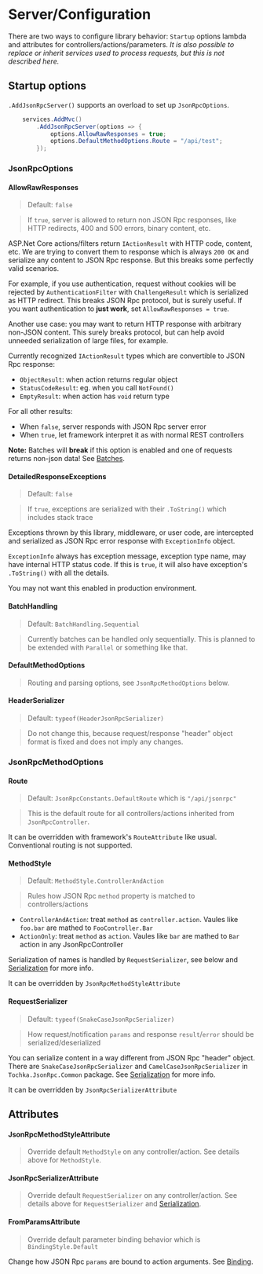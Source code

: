 # Server/Configuration

There are two ways to configure library behavior: `Startup` options lambda and attributes for controllers/actions/parameters.
*It is also possible to replace or inherit services used to process requests, but this is not described here.*

## Startup options

`.AddJsonRpcServer()` supports an overload to set up `JsonRpcOptions`.

```cs
    services.AddMvc()
        .AddJsonRpcServer(options => {
            options.AllowRawResponses = true;
            options.DefaultMethodOptions.Route = "/api/test";
        });
```

### JsonRpcOptions

#### AllowRawResponses

> Default: `false`

> If `true`, server is allowed to return non JSON Rpc responses, like HTTP redirects, 400 and 500 errors, binary content, etc.

ASP.Net Core actions/filters return `IActionResult` with HTTP code, content, etc.
We are trying to convert them to response which is always `200 OK` and serialize any content to JSON Rpc response.
But this breaks some perfectly valid scenarios.

For example, if you use authentication, request without cookies will be rejected by `AuthenticationFilter` with `ChallengeResult` which is serialized as
HTTP redirect. This breaks JSON Rpc protocol, but is surely useful. If you want authentication to **just work**, set `AllowRawResponses = true`.

Another use case: you may want to return HTTP response with arbitrary non-JSON content. This surely breaks protocol,
but can help avoid unneeded serialization of large files, for example.

Currently recognized `IActionResult` types which are convertible to JSON Rpc response:

* `ObjectResult`: when action returns regular object
* `StatusCodeResult`: eg. when you call `NotFound()`
* `EmptyResult`: when action has `void` return type

For all other results:

* When `false`, server responds with JSON Rpc server error
* When `true`, let framework interpret it as with normal REST controllers

**Note:** Batches will **break** if this option is enabled and one of requests returns non-json data! See [Batches](batches.md).

#### DetailedResponseExceptions

> Default: `false`

> If `true`, exceptions are serialized with their `.ToString()` which includes stack trace

Exceptions thrown by this library, middleware, or user code, are intercepted and serialized as JSON Rpc error response with `ExceptionInfo` object.

`ExceptionInfo` always has exception message, exception type name, may have internal HTTP status code.
If this is `true`, it will also have exception's `.ToString()` with all the details.

You may not want this enabled in production environment.

#### BatchHandling

> Default: `BatchHandling.Sequential`

> Currently batches can be handled only sequentially. This is planned to be extended with `Parallel` or something like that.

#### DefaultMethodOptions

> Routing and parsing options, see `JsonRpcMethodOptions` below.

#### HeaderSerializer

> Default: `typeof(HeaderJsonRpcSerializer)`

> Do not change this, because request/response "header" object format is fixed and does not imply any changes.

### JsonRpcMethodOptions

#### Route

> Default: `JsonRpcConstants.DefaultRoute` which is `"/api/jsonrpc"`

> This is the default route for all controllers/actions inherited from `JsonRpcController`.

It can be overridden with framework's `RouteAttribute` like usual. Conventional routing is not supported.

#### MethodStyle

> Default: `MethodStyle.ControllerAndAction`

> Rules how JSON Rpc `method` property is matched to controllers/actions

* `ControllerAndAction`: treat `method` as `controller.action`. Vaules like `foo.bar` are mathed to `FooController.Bar`
* `ActionOnly`: treat `method` as `action`. Vaules like `bar` are mathed to `Bar` action in any JsonRpcController

Serialization of names is handled by `RequestSerializer`, see below and [Serialization](serialization.md) for more info.

It can be overridden by `JsonRpcMethodStyleAttribute`

#### RequestSerializer

> Default: `typeof(SnakeCaseJsonRpcSerializer)`

> How request/notification `params` and response `result`/`error` should be serialized/deserialized

You can serialize content in a way different from JSON Rpc "header" object.
There are `SnakeCaseJsonRpcSerializer` and `CamelCaseJsonRpcSerializer` in `Tochka.JsonRpc.Common` package.
See [Serialization](serialization.md) for more info.

It can be overridden by `JsonRpcSerializerAttribute`


## Attributes

#### JsonRpcMethodStyleAttribute

> Override default `MethodStyle` on any controller/action. See details above for `MethodStyle`.

#### JsonRpcSerializerAttribute

> Override default `RequestSerializer` on any controller/action. See details above for `RequestSerializer` and [Serialization](serialization.md).

#### FromParamsAttribute

> Override default parameter binding behavior which is `BindingStyle.Default`

Change how JSON Rpc `params` are bound to action arguments. See [Binding](binding.md).